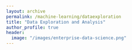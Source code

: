 ```yaml
---
layout: archive
permalink: /machine-learning/dataexploration
title: "Data Exploration and Analysis"
author_profile: true
header:
  image: "/images/enterprise-data-science.png"
---
```

